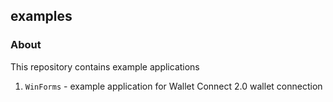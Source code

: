 ## examples

### About
This repository contains example applications

1. `WinForms` - example application for Wallet Connect 2.0 wallet connection